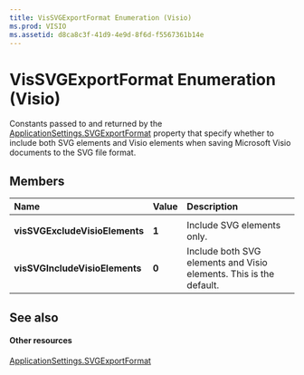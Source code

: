 ```yaml
---
title: VisSVGExportFormat Enumeration (Visio)
ms.prod: VISIO
ms.assetid: d8ca8c3f-41d9-4e9d-8f6d-f5567361b14e
---
```



# VisSVGExportFormat Enumeration (Visio)

Constants passed to and returned by the [ApplicationSettings.SVGExportFormat](applicationsettings-svgexportformat-property-visio.md) property that specify whether to include both SVG elements and Visio elements when saving Microsoft Visio documents to the SVG file format.


## Members



|**Name**|**Value**|**Description**|
|:-----|:-----|:-----|
||||
| **visSVGExcludeVisioElements**| **1**|Include SVG elements only.|
| **visSVGIncludeVisioElements**| **0**|Include both SVG elements and Visio elements. This is the default.|

## See also


#### Other resources


[ApplicationSettings.SVGExportFormat](applicationsettings-svgexportformat-property-visio.md)

